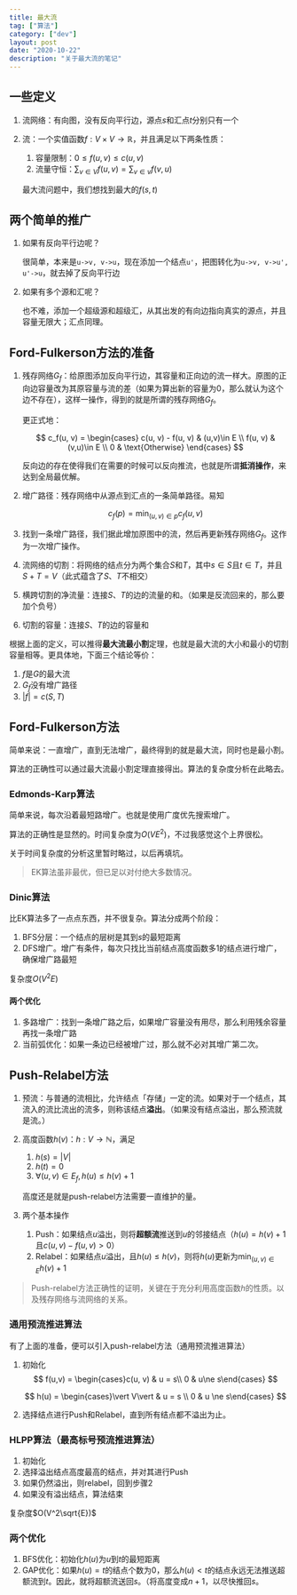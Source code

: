 ```yaml
---
title: 最大流
tag: ["算法"]
category: ["dev"]
layout: post
date: "2020-10-22"
description: "关于最大流的笔记"
---
```


## 一些定义

1. 流网络：有向图，没有反向平行边，源点$s$和汇点$t$分别只有一个

2. 流：一个实值函数$f: V\times V \rightarrow \mathbb{R}$，并且满足以下两条性质：

    1. 容量限制：$0 \le f(u, v) \le c(u, v)$
    2. 流量守恒：$\sum_{v\in V}f(u, v) = \sum_{v\in v}f(v,u)$

    最大流问题中，我们想找到最大的$f(s,t)$

## 两个简单的推广

1. 如果有反向平行边呢？

    很简单，本来是`u->v, v->u`，现在添加一个结点`u'`，把图转化为`u->v, v->u', u'->u`，就去掉了反向平行边

2. 如果有多个源和汇呢？

    也不难，添加一个超级源和超级汇，从其出发的有向边指向真实的源点，并且容量无限大；汇点同理。

## Ford-Fulkerson方法的准备

1. 残存网络$G_f$：给原图添加反向平行边，其容量和正向边的流一样大。原图的正向边容量改为其原容量与流的差（如果为算出新的容量为0，那么就认为这个边不存在），这样一操作，得到的就是所谓的残存网络$G_f$。

    更正式地：

    $$
    c_f(u, v) = \begin{cases}
    c(u, v) - f(u, v) & (u,v)\in E \\
    f(u, v) & (v,u)\in E \\
    0 & \text{Otherwise}
    \end{cases}
    $$

    反向边的存在使得我们在需要的时候可以反向推流，也就是所谓**抵消操作**，来达到全局最优解。

2. 增广路径：残存网络中从源点到汇点的一条简单路径。易知

    $$
    \displaystyle c_f(p) = \min_{(u,v)\in p}c_f(u, v)
    $$
    
3. 找到一条增广路径，我们据此增加原图中的流，然后再更新残存网络$G_f$。这作为一次增广操作。

4. 流网络的切割：将网络的结点分为两个集合$S$和$T$，其中$s \in S$且$t\in T$，并且$S + T = V$（此式蕴含了$S$、$T$不相交）

5. 横跨切割的净流量：连接$S$、$T$的边的流量的和。（如果是反流回来的，那么要加个负号）

6. 切割的容量：连接$S$、$T$的边的容量和

根据上面的定义，可以推得**最大流最小割**定理，也就是最大流的大小和最小的切割容量相等。更具体地，下面三个结论等价：

1. $f$是$G$的最大流
2. $G_f$没有增广路径
3. $\vert f\vert = c(S, T)$

## Ford-Fulkerson方法

简单来说：一直增广，直到无法增广，最终得到的就是最大流，同时也是最小割。

算法的正确性可以通过最大流最小割定理直接得出。算法的复杂度分析在此略去。

### Edmonds-Karp算法

简单来说，每次沿着最短路增广。也就是使用广度优先搜索增广。

算法的正确性是显然的。时间复杂度为$O(VE^2)$，不过我感觉这个上界很松。

关于时间复杂度的分析这里暂时略过，以后再填坑。

>  EK算法虽非最优，但已足以对付绝大多数情况。

### Dinic算法

比EK算法多了一点点东西，并不很复杂。算法分成两个阶段：

1.  BFS分层：一个结点的层树是其到$s$的最短距离
2. DFS增广。增广有条件，每次只找比当前结点高度函数多1的结点进行增广，确保增广路最短

复杂度$O(V^2E)$

#### 两个优化

1. 多路增广：找到一条增广路之后，如果增广容量没有用尽，那么利用残余容量再找一条增广路
2. 当前弧优化：如果一条边已经被增广过，那么就不必对其增广第二次。

## Push-Relabel方法

1. 预流：与普通的流相比，允许结点「存储」一定的流。如果对于一个结点，其流入的流比流出的流多，则称该结点**溢出**。（如果没有结点溢出，那么预流就是流。）

2. 高度函数$h(v)$：$h: V \to \mathbb{N}$，满足

    1. $h(s) = \vert V\vert$
    2. $h(t) = 0$
    3. $\forall(u,v)\in E_f, h(u) \le h(v) + 1$

    高度还是就是push-relabel方法需要一直维护的量。

3. 两个基本操作

    1. Push：如果结点$u$溢出，则将**超额流**推送到$u$的邻接结点（$h(u) = h(v) + 1$且$c(u,v)-f(u,v)\gt 0$）
    2. Relabel：如果结点$u$溢出，且$h(u) \le h(v)$，则将$h(u)$更新为$\displaystyle \min_{(u,v)\in E}h(v) + 1$

> Push-relabel方法正确性的证明，关键在于充分利用高度函数$h$的性质。以及残存网络与流网络的关系。

### 通用预流推进算法

有了上面的准备，便可以引入push-relabel方法（通用预流推进算法）

1. 初始化
    $$
    f(u,v) = \begin{cases}c(u, v) & u = s\\ 0 & u\ne s\end{cases}
    $$

    $$
    h(u) = \begin{cases}\vert V\vert & u = s \\ 0 & u \ne s\end{cases}
    $$

2. 选择结点进行Push和Relabel，直到所有结点都不溢出为止。

### HLPP算法（最高标号预流推进算法）

1. 初始化
2. 选择溢出结点高度最高的结点，并对其进行Push
3. 如果仍然溢出，则relabel，回到步骤2
4. 如果没有溢出结点，算法结束

复杂度$O(V^2\sqrt{E})$

### 两个优化

1. BFS优化：初始化$h(u)$为$u$到$t$的最短距离
2. GAP优化：如果$h(u)=t$的结点个数为0，那么$h(u) \lt t$的结点永远无法推送超额流到$t$。因此，就将超额流送回$s$。（将高度变成$n+1$，以尽快推回$s$。

